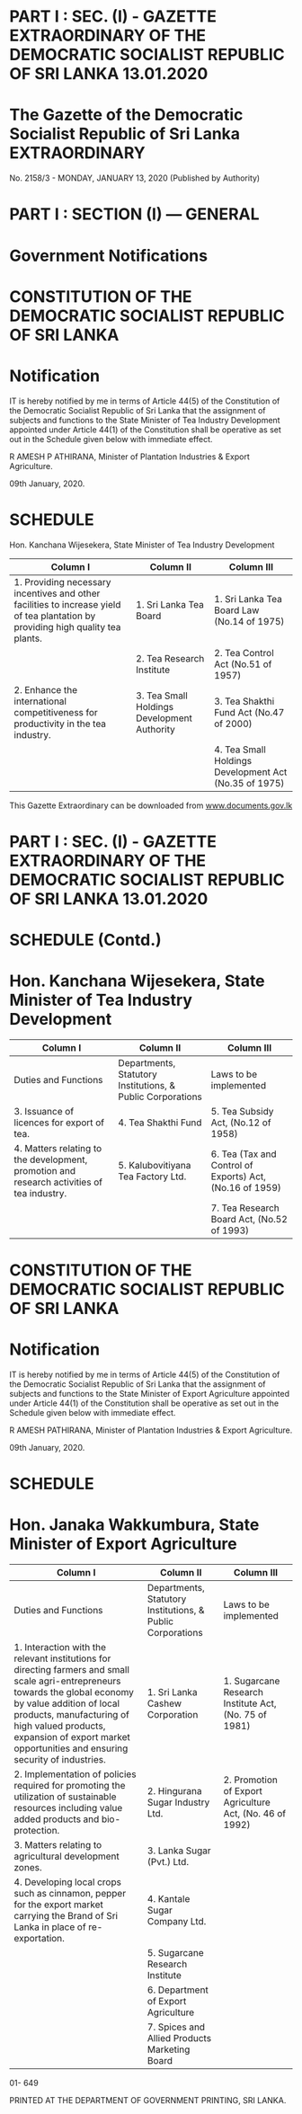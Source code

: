 # PART I : SEC. (I) - GAZETTE EXTRAORDINARY OF THE DEMOCRATIC SOCIALIST REPUBLIC OF SRI LANKA 13.01.2020

# The Gazette of the Democratic Socialist Republic of Sri Lanka EXTRAORDINARY

No. 2158/3 - MONDAY, JANUARY 13, 2020 (Published by Authority)

# PART I : SECTION (I) — GENERAL

# Government Notifications

# CONSTITUTION OF THE DEMOCRATIC SOCIALIST REPUBLIC OF SRI LANKA

# Notification

IT is hereby notified by me in terms of Article 44(5) of the Constitution of the Democratic Socialist Republic of Sri Lanka that the assignment of subjects and functions to the State Minister of Tea Industry Development appointed under Article 44(1) of the Constitution shall be operative as set out in the Schedule given below with immediate effect.

R AMESH P ATHIRANA, Minister of Plantation Industries & Export Agriculture.

09th January, 2020.

# SCHEDULE

Hon. Kanchana Wijesekera, State Minister of Tea Industry Development

|Column I|Column II|Column III|
|---|---|---|
|1. Providing necessary incentives and other facilities to increase yield of tea plantation by providing high quality tea plants.|1. Sri Lanka Tea Board|1. Sri Lanka Tea Board Law (No.14 of 1975)|
| |2. Tea Research Institute|2. Tea Control Act (No.51 of 1957)|
|2. Enhance the international competitiveness for productivity in the tea industry.|3. Tea Small Holdings Development Authority|3. Tea Shakthi Fund Act (No.47 of 2000)|
| | |4. Tea Small Holdings Development Act (No.35 of 1975)|

This Gazette Extraordinary can be downloaded from www.documents.gov.lk
# PART I : SEC. (I) - GAZETTE EXTRAORDINARY OF THE DEMOCRATIC SOCIALIST REPUBLIC OF SRI LANKA 13.01.2020

# SCHEDULE (Contd.)

# Hon. Kanchana Wijesekera, State Minister of Tea Industry Development

|Column I|Column II|Column III|
|---|---|---|
|Duties and Functions|Departments, Statutory Institutions, & Public Corporations|Laws to be implemented|
|3. Issuance of licences for export of tea.|4. Tea Shakthi Fund|5. Tea Subsidy Act, (No.12 of 1958)|
|4. Matters relating to the development, promotion and research activities of tea industry.|5. Kalubovitiyana Tea Factory Ltd.|6. Tea (Tax and Control of Exports) Act, (No.16 of 1959)|
| | |7. Tea Research Board Act, (No.52 of 1993)|

# CONSTITUTION OF THE DEMOCRATIC SOCIALIST REPUBLIC OF SRI LANKA

# Notification

IT is hereby notified by me in terms of Article 44(5) of the Constitution of the Democratic Socialist Republic of Sri Lanka that the assignment of subjects and functions to the State Minister of Export Agriculture appointed under Article 44(1) of the Constitution shall be operative as set out in the Schedule given below with immediate effect.

R AMESH PATHIRANA, Minister of Plantation Industries & Export Agriculture.

09th January, 2020.

# SCHEDULE

# Hon. Janaka Wakkumbura, State Minister of Export Agriculture

|Column I|Column II|Column III|
|---|---|---|
|Duties and Functions|Departments, Statutory Institutions, & Public Corporations|Laws to be implemented|
|1. Interaction with the relevant institutions for directing farmers and small scale agri-entrepreneurs towards the global economy by value addition of local products, manufacturing of high valued products, expansion of export market opportunities and ensuring security of industries.|1. Sri Lanka Cashew Corporation|1. Sugarcane Research Institute Act, (No. 75 of 1981)|
|2. Implementation of policies required for promoting the utilization of sustainable resources including value added products and bio-protection.|2. Hingurana Sugar Industry Ltd.|2. Promotion of Export Agriculture Act, (No. 46 of 1992)|
|3. Matters relating to agricultural development zones.|3. Lanka Sugar (Pvt.) Ltd.| |
|4. Developing local crops such as cinnamon, pepper for the export market carrying the Brand of Sri Lanka in place of re-exportation.|4. Kantale Sugar Company Ltd.| |
| |5. Sugarcane Research Institute| |
| |6. Department of Export Agriculture| |
| |7. Spices and Allied Products Marketing Board| |

01- 649

PRINTED AT THE DEPARTMENT OF GOVERNMENT PRINTING, SRI LANKA.